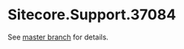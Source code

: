 # Sitecore.Support.37084

See [master branch](https://github.com/sitecoresupport/Sitecore.Support.37084) for details.
